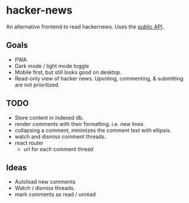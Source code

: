 # hacker-news

An alternative frontend to read hackernews. Uses the [public API](https://github.com/HackerNews/API).

## Goals
- PWA
- Dark mode / light mode toggle
- Mobile first, but still looks good on desktop.
- Read-only view of hacker news. Upvoting, commenting, & submitting are not prioritized.

## TODO
- Store content in indexed db.
- render comments with their formatting. i.e. new lines.
- collapsing a comment, minimizes the comment text with ellipsis.
- watch and dismiss comment threads.
- react router
    - url for each comment thread


## Ideas
- Autoload new comments
- Watch / dismiss threads.
- mark comments as read / unread
